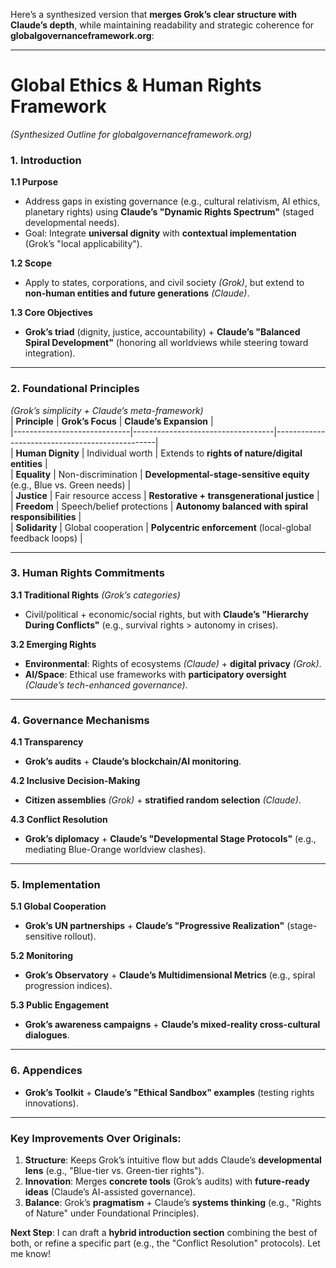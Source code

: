 Here’s a synthesized version that **merges Grok’s clear structure with Claude’s depth**, while maintaining readability and strategic coherence for **globalgovernanceframework.org**:

---

# **Global Ethics & Human Rights Framework**  
*(Synthesized Outline for globalgovernanceframework.org)*  

### **1. Introduction**  
**1.1 Purpose**  
- Address gaps in existing governance (e.g., cultural relativism, AI ethics, planetary rights) using **Claude’s "Dynamic Rights Spectrum"** (staged developmental needs).  
- Goal: Integrate **universal dignity** with **contextual implementation** (Grok’s "local applicability").  

**1.2 Scope**  
- Apply to states, corporations, and civil society *(Grok)*, but extend to **non-human entities and future generations** *(Claude)*.  

**1.3 Core Objectives**  
- **Grok’s triad** (dignity, justice, accountability) + **Claude’s "Balanced Spiral Development"** (honoring all worldviews while steering toward integration).  

---

### **2. Foundational Principles**  
*(Grok’s simplicity + Claude’s meta-framework)*  
| **Principle**               | **Grok’s Focus**                  | **Claude’s Expansion**                          |  
|-----------------------------|-----------------------------------|------------------------------------------------|  
| **Human Dignity**           | Individual worth                  | Extends to **rights of nature/digital entities** |  
| **Equality**                | Non-discrimination               | **Developmental-stage-sensitive equity** (e.g., Blue vs. Green needs) |  
| **Justice**                 | Fair resource access             | **Restorative + transgenerational justice**     |  
| **Freedom**                 | Speech/belief protections        | **Autonomy balanced with spiral responsibilities** |  
| **Solidarity**              | Global cooperation              | **Polycentric enforcement** (local-global feedback loops) |  

---

### **3. Human Rights Commitments**  
**3.1 Traditional Rights** *(Grok’s categories)*  
- Civil/political + economic/social rights, but with **Claude’s "Hierarchy During Conflicts"** (e.g., survival rights > autonomy in crises).  

**3.2 Emerging Rights**  
- **Environmental**: Rights of ecosystems *(Claude)* + **digital privacy** *(Grok)*.  
- **AI/Space**: Ethical use frameworks with **participatory oversight** *(Claude’s tech-enhanced governance)*.  

---

### **4. Governance Mechanisms**  
**4.1 Transparency**  
- **Grok’s audits** + **Claude’s blockchain/AI monitoring**.  

**4.2 Inclusive Decision-Making**  
- **Citizen assemblies** *(Grok)* + **stratified random selection** *(Claude)*.  

**4.3 Conflict Resolution**  
- **Grok’s diplomacy** + **Claude’s "Developmental Stage Protocols"** (e.g., mediating Blue-Orange worldview clashes).  

---

### **5. Implementation**  
**5.1 Global Cooperation**  
- **Grok’s UN partnerships** + **Claude’s "Progressive Realization"** (stage-sensitive rollout).  

**5.2 Monitoring**  
- **Grok’s Observatory** + **Claude’s Multidimensional Metrics** (e.g., spiral progression indices).  

**5.3 Public Engagement**  
- **Grok’s awareness campaigns** + **Claude’s mixed-reality cross-cultural dialogues**.  

---

### **6. Appendices**  
- **Grok’s Toolkit** + **Claude’s "Ethical Sandbox" examples** (testing rights innovations).  

---

### **Key Improvements Over Originals:**  
1. **Structure**: Keeps Grok’s intuitive flow but adds Claude’s **developmental lens** (e.g., "Blue-tier vs. Green-tier rights").  
2. **Innovation**: Merges **concrete tools** (Grok’s audits) with **future-ready ideas** (Claude’s AI-assisted governance).  
3. **Balance**: Grok’s **pragmatism** + Claude’s **systems thinking** (e.g., "Rights of Nature" under Foundational Principles).  

**Next Step**: I can draft a **hybrid introduction section** combining the best of both, or refine a specific part (e.g., the "Conflict Resolution" protocols). Let me know!
